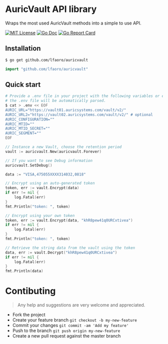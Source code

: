 # AuricVault API library

Wraps the most used AuricVault methods into a simple to use API.

[![MIT License](https://img.shields.io/badge/license-MIT-blue.svg?style=flat)](LICENSE)
[![Go Doc](https://img.shields.io/badge/go%20doc-read-blue.svg)](https://godoc.org/github.com/lfaoro/auricvault)
[![Go Report Card](https://goreportcard.com/badge/github.com/lfaoro/creditcard)](https://goreportcard.com/report/github.com/lfaoro/auricvault)

## Installation
```bash
$ go get github.com/lfaoro/auricvault
```

```go
import "github.com/lfaoro/auricvault"
```

## Quick start
```bash
# Provide a .env file in your project with the following variables or export them.
# the .env file will be automatically parsed.
$ cat > .env << EOF
AURIC_URL="https://vault01.auricsystems.com/vault/v2/"
AURIC_URL2="https://vault02.auricsystems.com/vault/v2/" # optional
AURIC_CONFIGURATION=""
AURIC_MTID=""
AURIC_MTID_SECRET=""
AURIC_SEGMENT=""
EOF
```

```go
// Instance a new Vault, choose the retention period
vault := auricvault.New(auricvault.Forever)

// If you want to see Debug information
auricvault.SetDebug()

data := "VISA,475055XXXX314032,0818"

// Encrypt using an auto-generated token
token, err := vault.Encrypt(data)
if err != nil {
    log.Fatal(err)
}
fmt.Println("token: ", token)

// Encrypt using your own token
token, err := vault.Encrypt(data, "khR8pew41q0URCxtivea")
if err != nil {
    log.Fatal(err)
}
fmt.Println("token: ", token)

// Retrieve the string data from the vault using the token
data, err := vault.Decrypt("khR8pew41q0URCxtivea")
if err != nil {
    log.Fatal(err)
}
fmt.Println(data)
```

# Contibuting
> Any help and suggestions are very welcome and appreciated.

- Fork the project
- Create your feature branch `git checkout -b my-new-feature`
- Commit your changes `git commit -am 'Add my feature'`
- Push to the branch `git push origin my-new-feature`
- Create a new pull request against the master branch
